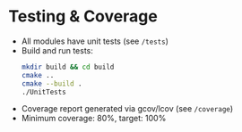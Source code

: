 # Testing & Coverage

- All modules have unit tests (see `/tests`)
- Build and run tests:
  ```sh
  mkdir build && cd build
  cmake ..
  cmake --build .
  ./UnitTests
  ```
- Coverage report generated via gcov/lcov (see `/coverage`)
- Minimum coverage: 80%, target: 100%
